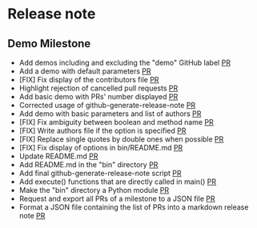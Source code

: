 # Release note

## Demo Milestone

- Add demos including and excluding the "demo" GitHub label [PR](https://github.com/cbentejac/github-generate-release-note/pull/22)
- Add a demo with default parameters [PR](https://github.com/cbentejac/github-generate-release-note/pull/16)
- [FIX] Fix display of the contributors file [PR](https://github.com/cbentejac/github-generate-release-note/pull/13)
- Highlight rejection of cancelled pull requests [PR](https://github.com/cbentejac/github-generate-release-note/pull/21)
- Add basic demo with PRs' number displayed [PR](https://github.com/cbentejac/github-generate-release-note/pull/20)
- Corrected usage of github-generate-release-note [PR](https://github.com/cbentejac/github-generate-release-note/pull/19)
- Add demo with basic parameters and list of authors [PR](https://github.com/cbentejac/github-generate-release-note/pull/18)
- [FIX] Fix ambiguity between boolean and method name [PR](https://github.com/cbentejac/github-generate-release-note/pull/17)
- [FIX] Write authors file if the option is specified [PR](https://github.com/cbentejac/github-generate-release-note/pull/15)
- [FIX] Replace single quotes by double ones when possible [PR](https://github.com/cbentejac/github-generate-release-note/pull/12)
- [FIX] Fix display of options in bin/README.md [PR](https://github.com/cbentejac/github-generate-release-note/pull/11)
- Update README.md [PR](https://github.com/cbentejac/github-generate-release-note/pull/10)
- Add README.md in the "bin" directory [PR](https://github.com/cbentejac/github-generate-release-note/pull/8)
- Add final github-generate-release-note script [PR](https://github.com/cbentejac/github-generate-release-note/pull/5)
- Add execute() functions that are directly called in main() [PR](https://github.com/cbentejac/github-generate-release-note/pull/3)
- Make the "bin" directory a Python module [PR](https://github.com/cbentejac/github-generate-release-note/pull/4)
- Request and export all PRs of a milestone to a JSON file [PR](https://github.com/cbentejac/github-generate-release-note/pull/1)
- Format a JSON file containing the list of PRs into a markdown release note [PR](https://github.com/cbentejac/github-generate-release-note/pull/2)
